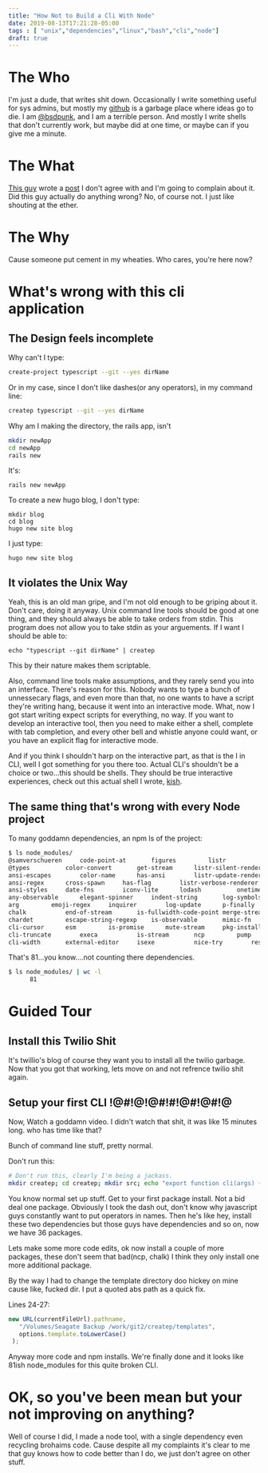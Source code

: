 ```yaml
---
title: "How Not to Build a Cli With Node"
date: 2019-08-13T17:21:28-05:00
tags : [ "unix","dependencies","linux","bash","cli","node"]
draft: true
---
```


# The Who
I'm just a dude, that writes shit down. Occasionally I write something useful for sys admins, but mostly my [github](https://github.com/bsdpunk) is a garbage place where ideas go to die. I am [@bsdpunk](http://twitter.com/bsdpunk), and I am a terrible person. And mostly I write shells that don't currently work, but maybe did at one time, or maybe can if you give me a minute.

# The What

[This guy](https://twitter.com/dkundel?lang=en) wrote a [post](https://www.twilio.com/blog/how-to-build-a-cli-with-node-js) I don't agree with and I'm going to complain about it. Did this guy actually do anything wrong? No, of course not. I just like shouting at the ether. 

# The Why
Cause someone put cement in my wheaties. Who cares, you're here now?


# What's wrong with this cli application

## The Design feels incomplete

Why can't I type:

``` bash
create-project typescript --git --yes dirName
```
Or in my case, since I don't like dashes(or any operators), in my command line:
``` bash
createp typescript --git --yes dirName
```
Why am I making the directory, the rails app, isn't

``` bash
mkdir newApp
cd newApp
rails new
```

It's:

```
rails new newApp
```
To create a new hugo blog, I don't type:
```
mkdir blog
cd blog
hugo new site blog
```
I just type:
```
hugo new site blog 
```

## It violates the Unix Way

Yeah, this is an old man gripe, and I'm not old enough to be griping about it. Don't care, doing it anyway. Unix command line tools should be good at one thing, and they should always be able to take orders from stdin. This program does not allow you to take stdin as your arguements. If I want I should be able to:
```
echo "typescript --git dirName" | createp
```

This by their nature makes them scriptable.

Also, command line tools make assumptions, and they rarely send you into an interface. There's reason for this. Nobody wants to type a bunch of unnessecary flags, and even more than that, no one wants to have a script they're writing hang, because it went into an interactive mode. What, now I got start writing expect scripts for everything, no way. If you want to develop an interactive tool, then you need to make either a shell, complete with tab completion, and every other bell and whistle anyone could want, or you have an explicit flag for interactive mode.

And if you think I shouldn't harp on the interactive part, as that is the I in CLI, well I got something for you there too. Actual CLI's shouldn't be a choice or two...this should be shells. They should be true interactive experiences, check out this actual shell I wrote, [kish](https://github.com/bsdpunk/kish).

## The same thing that's wrong with every Node project
To many goddamn dependencies, an npm ls of the project:

``` bash
$ ls node_modules/
@samverschueren		code-point-at		figures			listr			npm-run-path		run-async		supports-color
@types			color-convert		get-stream		listr-silent-renderer	number-is-nan		rxjs			symbol-observable
ansi-escapes		color-name		has-ansi		listr-update-renderer	object-assign		safer-buffer		through
ansi-regex		cross-spawn		has-flag		listr-verbose-renderer	once			semver			tmp
ansi-styles		date-fns		iconv-lite		lodash			onetime			shebang-command		tslib
any-observable		elegant-spinner		indent-string		log-symbols		os-tmpdir		shebang-regex		type-fest
arg			emoji-regex		inquirer		log-update		p-finally		signal-exit		which
chalk			end-of-stream		is-fullwidth-code-point	merge-stream		p-map			slice-ansi		wrap-ansi
chardet			escape-string-regexp	is-observable		mimic-fn		path-key		string-width		wrappy
cli-cursor		esm			is-promise		mute-stream		pkg-install		strip-ansi
cli-truncate		execa			is-stream		ncp			pump			strip-eof
cli-width		external-editor		isexe			nice-try		restore-cursor		strip-final-newline

```
That's 81...you know....not counting there dependencies.
``` bash
$ ls node_modules/ | wc -l
      81
```


# Guided Tour

## Install this Twilio Shit

It's twillio's blog of course they want you to install all the twilio garbage. Now that you got that working, lets move on and not refrence twilio shit again.

## Setup your first CLI !@#!@!@#!#!@#!@#!@

Now, Watch a goddamn video. I didn't watch that shit, it was like 15 minutes long. who has time like that? 

Bunch of command line stuff, pretty normal. 


Don't run this:
``` bash
# Don't run this, clearly I'm being a jackass.
mkdir createp; cd createp; mkdir src; echo "export function cli(args) { console.log(args);}" > src/cli.js; echo -e "#!/usr/bin/env \n noderequire = require('esm')(module /*, options*/);require('../src/cli').cli(process.argv);" > bin/creatp;
```
You know normal set up stuff. Get to your first package install. Not a bid deal one package. Obviously I took the dash out, don't know why javascript guys constantly want to put operators in names. Then he's like hey, install these two dependencies but those guys have dependencies and so on, now we have 36 packages.

Lets make some more code edits, ok now install a couple of more packages, these don't seem that bad(ncp, chalk) I think they only install one more additional package.

By the way I had to change the template directory doo hickey on mine cause like, fucked dir. I put a quoted abs path as a quick fix.

Lines 24-27:

``` javascript
new URL(currentFileUrl).pathname,
   "/Volumes/Seagate Backup /work/git2/createp/templates",
   options.template.toLowerCase()
 );
```
Anyway more code and npm installs. We're finally done and it looks like 81ish node_modules for this quite broken CLI.


# OK, so you've been mean but your not improving on anything?
Well of course I did, I made a node tool, with a single dependency even recycling brohaims code. Cause despite all my complaints it's clear to me that guy knows how to code better than I do, we just don't agree on other stuff.

